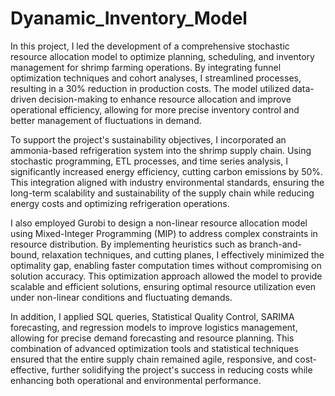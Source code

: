# Dyanamic_Inventory_Model

In this project, I led the development of a comprehensive stochastic resource allocation model to optimize planning, scheduling, and inventory management for shrimp farming operations. By integrating funnel optimization techniques and cohort analyses, I streamlined processes, resulting in a 30% reduction in production costs. The model utilized data-driven decision-making to enhance resource allocation and improve operational efficiency, allowing for more precise inventory control and better management of fluctuations in demand.

To support the project's sustainability objectives, I incorporated an ammonia-based refrigeration system into the shrimp supply chain. Using stochastic programming, ETL processes, and time series analysis, I significantly increased energy efficiency, cutting carbon emissions by 50%. This integration aligned with industry environmental standards, ensuring the long-term scalability and sustainability of the supply chain while reducing energy costs and optimizing refrigeration operations.

I also employed Gurobi to design a non-linear resource allocation model using Mixed-Integer Programming (MIP) to address complex constraints in resource distribution. By implementing heuristics such as branch-and-bound, relaxation techniques, and cutting planes, I effectively minimized the optimality gap, enabling faster computation times without compromising on solution accuracy. This optimization approach allowed the model to provide scalable and efficient solutions, ensuring optimal resource utilization even under non-linear conditions and fluctuating demands.

In addition, I applied SQL queries, Statistical Quality Control, SARIMA forecasting, and regression models to improve logistics management, allowing for precise demand forecasting and resource planning. This combination of advanced optimization tools and statistical techniques ensured that the entire supply chain remained agile, responsive, and cost-effective, further solidifying the project's success in reducing costs while enhancing both operational and environmental performance.
